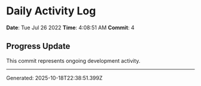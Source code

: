 # Daily Activity Log

**Date**: Tue Jul 26 2022
**Time**: 4:08:51 AM
**Commit**: 4

## Progress Update

This commit represents ongoing development activity.

---
Generated: 2025-10-18T22:38:51.399Z
